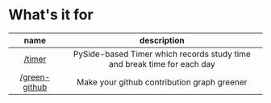 # What's it for

|                                    name                                    |                                description                                |
| :------------------------------------------------------------------------: | :-----------------------------------------------------------------------: |
| [/timer](https://github.com/e1630m/tools/tree/main/timer)                  | PySide-based Timer which records study time and break time for each day   |
| [/green-github](https://github.com/e1630m/tools/tree/main/green-github)    | Make your github contribution graph greener                               |
